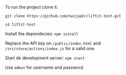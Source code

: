 To run the project clone it:

```git clone https://github.com/naijopkr/liftit-test.git```

```cd liftit-test```

Install the dependecies:
```npm install```

Replace the API key on `/public/index.html` and `/src/store/actions/index.js` for a valid one.

Start de development server:
```npm start```

Use `admin` for username and password.

